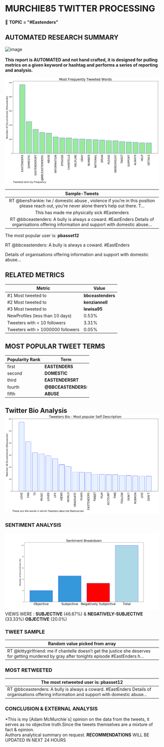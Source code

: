 # MURCHIE85 TWITTER PROCESSING 
&#x1F34E; **TOPIC = "#Eastenders"**

## AUTOMATED RESEARCH SUMMARY

![image](https://marketingplatform.google.com/about/static/images/gmp/analytics-smb-benefit.jpg)
<br></br>
<b> This report is AUTOMATED and not hand crafted, it is designed for pulling metrics on a given keyword or hashtag and performs a series of reporting and analysis.</b>



![image](TWEETS.png)



|                **Sample-Tweets**        |
| :-------------: |
| RT @bensfrankie: tw / domestic abuse , violence if you’re in this position please reach out, you’re never alone there’s help out there. T… |
| This has made me physically sick #Eastenders |
| RT @bbceastenders: A bully is always a coward. #EastEnders Details of organisations offering information and support with domestic abuse… |

The most popular user is: **pbasset12**
<div class="alert alert-block alert-danger"> RT @bbceastenders: A bully is always a coward. #EastEnders 

Details of organisations offering information and support with domestic abuse…</div>

## RELATED METRICS<br>
| Metric | Value |
| ------------- | ------------- |
| #1 Most tweeted to  | **bbceastenders** |
| #2 Most tweeted to  | **kenziannell** |
| #3 Most tweeted to  | **lewisa95** |
| NewProfiles (less than 10 days) | 0.53%  |
| Tweeters with < 10 followers  | 3.31%|
| Tweeters with > 1000000 followers  | 0.05%  |



## MOST POPULAR TWEET TERMS 


| Popularity Rank  | Term |
| ------------- | ------------- |
| first  | **EASTENDERS**  |
| second  | **DOMESTIC**  |
| third  | **EASTENDERSRT** |
| fourth  | **@BBCEASTENDERS:**  |
| fifth  | **ABUSE**  |


## Twitter Bio Analysis![image](BIO.png)
### SENTIMENT ANALYSIS
![image](sentiment.png)
VIEWS WERE : **SUBJECTIVE**  (46.67%) & **NEGATIVELY-SUBJECTIVE** (33.33%) **OBJECTIVE** (20.0%)

### TWEET SAMPLE 
| Random value picked from array |
| ------------- |
|RT @kittygirIfriend: me if chantelle doesn’t get the justice she deserves for getting murdered by gray after tonights episode #EastEnders h… |

### MOST RETWEETED 

| The most retweeted user is: **pbasset12**  |
| ------------- |
| RT @bbceastenders: A bully is always a coward. #EastEnders Details of organisations offering information and support with domestic abuse… |

### CONCLUSION & EXTERNAL ANALYSIS

*This is my [Adam McMurchie`s] opinion on the data from the tweets, it serves as no objective truth.Since the tweets themselves are a mixture of fact & opinion.<br>
Authors analytical summary on request.
**RECOMMENDATIONS** WILL BE UPDATED IN NEXT  24 HOURS <br>